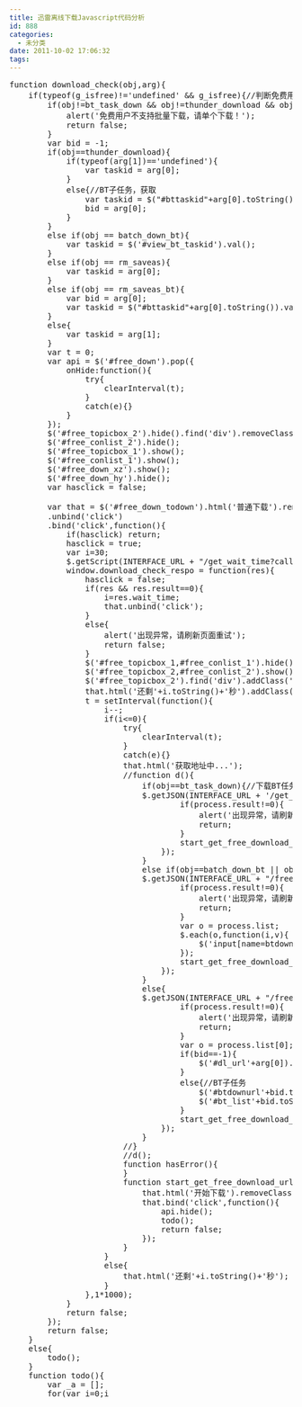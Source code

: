 ```yaml
---
title: 迅雷离线下载Javascript代码分析
id: 888
categories:
  - 未分类
date: 2011-10-02 17:06:32
tags:
---
```


<pre lang='javascript'>
function download_check(obj,arg){
    if(typeof(g_isfree)!='undefined' && g_isfree){//判断免费用户
        if(obj!=bt_task_down && obj!=thunder_download && obj!=batch_down_bt && obj!=rm_saveas && obj!=rm_saveas_bt){
            alert('免费用户不支持批量下载，请单个下载！');
            return false;
        }
        var bid = -1;
        if(obj==thunder_download){
            if(typeof(arg[1])=='undefined'){
                var taskid = arg[0];
            }
            else{//BT子任务，获取
                var taskid = $("#bttaskid"+arg[0].toString()).val();
                bid = arg[0];
            }
        }
        else if(obj == batch_down_bt){
            var taskid = $('#view_bt_taskid').val();
        }
        else if(obj == rm_saveas){
            var taskid = arg[0];
        }
        else if(obj == rm_saveas_bt){
            var bid = arg[0];
            var taskid = $("#bttaskid"+arg[0].toString()).val();
        }
        else{
            var taskid = arg[1];
        }
        var t = 0;
        var api = $('#free_down').pop({
            onHide:function(){
                try{
                    clearInterval(t);
                }
                catch(e){}
            }
        });
        $('#free_topicbox_2').hide().find('div').removeClass('bg_why');
        $('#free_conlist_2').hide();
        $('#free_topicbox_1').show();
        $('#free_conlist_1').show();
        $('#free_down_xz').show();
        $('#free_down_hy').hide();
        var hasclick = false;

        var that = $('#free_down_todown').html('普通下载').removeClass('btn_noit')
        .unbind('click')
        .bind('click',function(){
            if(hasclick) return;
            hasclick = true;
            var i=30;
            $.getScript(INTERFACE_URL + "/get_wait_time?callback=download_check_respo&taskid="+taskid+'&t='+new Date());
            window.download_check_respo = function(res){
                hasclick = false;
                if(res && res.result==0){
                    i=res.wait_time;
                    that.unbind('click');
                }
                else{
                    alert('出现异常，请刷新页面重试');
                    return false;
                }
                $('#free_topicbox_1,#free_conlist_1').hide();
                $('#free_topicbox_2,#free_conlist_2').show();
                $('#free_topicbox_2').find('div').addClass('bg_why');
                that.html('还剩'+i.toString()+'秒').addClass('btn_noit');
                t = setInterval(function(){
                    i--;
                    if(i&lt;=0){
                        try{
                            clearInterval(t);
                        }
                        catch(e){}
                        that.html('获取地址中...');
                        //function d(){
                            if(obj==bt_task_down){//下载BT任务
                            $.getJSON(INTERFACE_URL + '/get_wait_time?callback=?&t='+new Date(),{key:res.key,taskid:taskid,t:new Date()},function(process){
                                    if(process.result!=0){
                                        alert('出现异常，请刷新页面重试');
                                        return;
                                    }
                                    start_get_free_download_url();
                                });
                            }
                            else if(obj==batch_down_bt || obj==rm_saveas_bt){//bt_list
                            $.getJSON(INTERFACE_URL + "/free_get_url?callback=?&t="+new Date(),{key:res.key,list:taskid,bt_list:taskid,uid:getCookie('userid'),t:new Date()},function(process){
                                    if(process.result!=0){
                                        alert('出现异常，请刷新页面重试');
                                        return;
                                    }
                                    var o = process.list;
                                    $.each(o,function(i,v){
                                        $('input[name=btdownurl'+v.tid.toString()+']').val(v.lixian_url);
                                    });
                                    start_get_free_download_url();
                                });
                            }
                            else{
                            $.getJSON(INTERFACE_URL + "/free_get_url?callback=?&t="+new Date(),{key:res.key,list:taskid,nm_list:taskid,uid:getCookie('userid'),t:new Date()},function(process){
                                    if(process.result!=0){
                                        alert('出现异常，请刷新页面重试');
                                        return;
                                    }
                                    var o = process.list[0];
                                    if(bid==-1){
                                        $('#dl_url'+arg[0]).val(o.lixian_url);
                                    }
                                    else{//BT子任务
                                        $('#btdownurl'+bid.toString()).val(o.lixian_url);
                                        $('#bt_list'+bid.toString()).val(o.lixian_url);
                                    }
                                    start_get_free_download_url();
                                });
                            }
                        //}
                        //d();
                        function hasError(){
                        }
                        function start_get_free_download_url(){
                            that.html('开始下载').removeClass('btn_noit');
                            that.bind('click',function(){
                                api.hide();
                                todo();
                                return false;
                            });
                        }
                    }
                    else{
                        that.html('还剩'+i.toString()+'秒');
                    }
                },1*1000);
            }
            return false;
        });
        return false;
    }
    else{
        todo();
    }
    function todo(){
        var _a = [];
        for(var i=0;i<arg.length;i++){
            _a.push(arg[i]);
        }
        _a.push('download');
        obj.apply(this,_a);
    }
}
</pre>